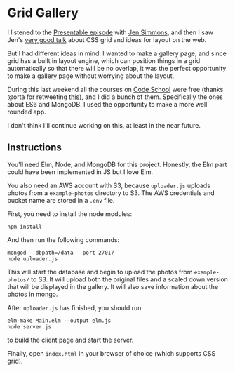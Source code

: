 # Grid Gallery

I listened to the [Presentable episode][presentable] with [Jen Simmons][jen],
and then I saw Jen's [very good talk][talk] about CSS grid and ideas for layout
on the web.

But I had different ideas in mind: I wanted to make a gallery page, and since
grid has a built in layout engine, which can position things in a grid
automatically so that there will be no overlap, it was the perfect opportunity
to make a gallery page without worrying about the layout.

During this last weekend all the courses on [Code School][codeschool]
were free (thanks @orta for retweeting [this][retweet]), and I did a bunch of
them. Specifically the ones about ES6 and MongoDB. I used the opportunity to
make a more well rounded app.

I don't think I'll continue working on this, at least in the near future.

## Instructions

You'll need Elm, Node, and MongoDB for this project. Honestly, the Elm part
could have been implemented in JS but I love Elm.

You also need an AWS account with S3, because `uploader.js` uploads photos from
a `example-photos` directory to S3. The AWS credentials and bucket name
are stored in a `.env` file.

First, you need to install the node modules:

    npm install

And then run the following commands:

    mongod --dbpath=/data --port 27017
    node uploader.js

This will start the database and begin to upload the photos
from `example-photos/` to S3. It will upload both the original files
and a scaled down version that will be displayed in the gallery.
It will also save information about the photos in mongo.

After `uploader.js` has finished, you should run

    elm-make Main.elm --output elm.js
    node server.js

to build the client page and start the server.

Finally, open `index.html` in your browser of choice (which supports CSS grid).

[presentable]: https://www.relay.fm/presentable/28
[jen]: http://jensimmons.com
[talk]: https://www.youtube.com/watch?v=Qof0XB0yaDs
[codeschool]: https://www.codeschool.com
[retweet]: https://twitter.com/thekitze/status/898521172228419584
